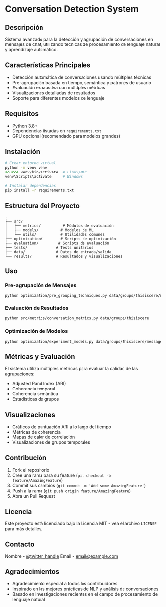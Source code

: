 # Conversation Detection System

## Descripción
Sistema avanzado para la detección y agrupación de conversaciones en mensajes de chat, utilizando técnicas de procesamiento de lenguaje natural y aprendizaje automático.

## Características Principales
- Detección automática de conversaciones usando múltiples técnicas
- Pre-agrupación basada en tiempo, semántica y patrones de usuario
- Evaluación exhaustiva con múltiples métricas
- Visualizaciones detalladas de resultados
- Soporte para diferentes modelos de lenguaje

## Requisitos
- Python 3.8+
- Dependencias listadas en `requirements.txt`
- GPU opcional (recomendado para modelos grandes)

## Instalación
```bash
# Crear entorno virtual
python -m venv venv
source venv/bin/activate  # Linux/Mac
venv\Scripts\activate     # Windows

# Instalar dependencias
pip install -r requirements.txt
```

## Estructura del Proyecto
```
.
├── src/
│   ├── metrics/          # Módulos de evaluación
│   ├── models/          # Modelos de ML
│   └── utils/           # Utilidades comunes
├── optimization/        # Scripts de optimización
├── evaluation/         # Scripts de evaluación
├── tests/             # Tests unitarios
├── data/              # Datos de entrada/salida
└── results/           # Resultados y visualizaciones
```

## Uso

### Pre-agrupación de Mensajes
```bash
python optimization/pre_grouping_techniques.py data/groups/thisiscere/messages_thisiscere.csv
```

### Evaluación de Resultados
```bash
python src/metrics/conversation_metrics.py data/groups/thisiscere
```

### Optimización de Modelos
```bash
python optimization/experiment_models.py data/groups/thisiscere/messages_thisiscere.csv
```

## Métricas y Evaluación
El sistema utiliza múltiples métricas para evaluar la calidad de las agrupaciones:
- Adjusted Rand Index (ARI)
- Coherencia temporal
- Coherencia semántica
- Estadísticas de grupos

## Visualizaciones
- Gráficos de puntuación ARI a lo largo del tiempo
- Métricas de coherencia
- Mapas de calor de correlación
- Visualizaciones de grupos temporales

## Contribución
1. Fork el repositorio
2. Cree una rama para su feature (`git checkout -b feature/AmazingFeature`)
3. Commit sus cambios (`git commit -m 'Add some AmazingFeature'`)
4. Push a la rama (`git push origin feature/AmazingFeature`)
5. Abra un Pull Request

## Licencia
Este proyecto está licenciado bajo la Licencia MIT - vea el archivo `LICENSE` para más detalles.

## Contacto
Nombre - [@twitter_handle](https://twitter.com/twitter_handle)
Email - email@example.com

## Agradecimientos
- Agradecimiento especial a todos los contribuidores
- Inspirado en las mejores prácticas de NLP y análisis de conversaciones
- Basado en investigaciones recientes en el campo de procesamiento de lenguaje natural 